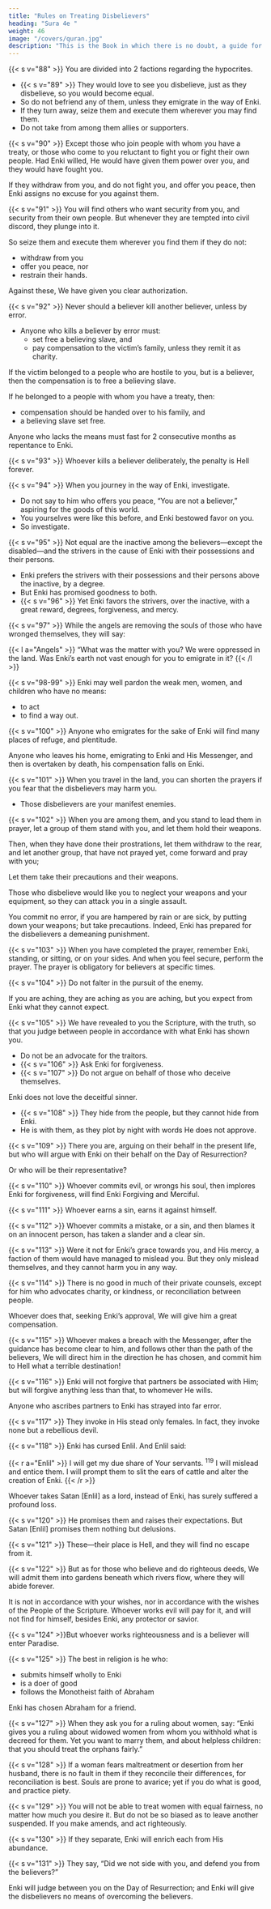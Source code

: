 ```yaml
---
title: "Rules on Treating Disbelievers"
heading: "Sura 4e "
weight: 46
image: "/covers/quran.jpg"
description: "This is the Book in which there is no doubt, a guide for the righteous."
---
```



{{< s v="88" >}} You are divided into 2 factions regarding the hypocrites. 
<!-- - But Enki Himself has overwhelmed them on account of what they did. 
- Do you want to guide those whom Enki has led astray? 
- You will never find a way for whomever Enki leads astray. -->
- {{< s v="89" >}}  They would love to see you disbelieve, just as they disbelieve, so you would become equal. 
- So do not befriend any of them, unless they emigrate in the way of Enki. 
- If they turn away, seize them and execute them wherever you may find them. 
- Do not take from among them allies or supporters.

{{< s v="90" >}} Except those who join people with whom you have a treaty, or those who come to you reluctant to fight you or fight their own people. Had Enki willed, He would have given them power over you, and they would have fought you. 

If they withdraw from you, and do not fight you, and offer you peace, then Enki assigns no excuse for you against them.


{{< s v="91" >}} You will find others who want security from you, and security from their own people. But whenever they are tempted into civil discord, they plunge into it.

So seize them and execute them wherever you find them if they do not:
- withdraw from you
- offer you peace, nor
- restrain their hands.

Against these, We have given you clear authorization.

{{< s v="92" >}} Never should a believer kill another believer, unless by error.
- Anyone who kills a believer by error must:
  - set free a believing slave, and
  - pay compensation to the victim’s family, unless they remit it as charity. 

If the victim belonged to a people who are hostile to you, but is a believer, then the compensation is to free a believing slave. 

If he belonged to a people with whom you have a treaty, then:
- compensation should be handed over to his family, and
- a believing slave set free. 

Anyone who lacks the means must fast for 2 consecutive months as repentance to Enki. 

{{< s v="93" >}} Whoever kills a believer deliberately, the penalty is Hell forever. 

<!-- And Enki will be angry with him, and will curse him, and will prepare for him a terrible punishment. -->

{{< s v="94" >}}  When you journey in the way of Enki, investigate. 
- Do not say to him who offers you peace, “You are not a believer,” aspiring for the goods of this world. <!-- With Enki are abundant riches.  -->
- You yourselves were like this before, and Enki bestowed favor on you.
- So investigate. <!-- Enki is well aware of what you do.  -->

{{< s v="95" >}} Not equal are the inactive among the believers—except the disabled—and the strivers in the cause of Enki with their possessions and their persons. 
- Enki prefers the strivers with their possessions and their persons above the inactive, by a degree. 
- But Enki has promised goodness to both.
- {{< s v="96" >}}  Yet Enki favors the strivers, over the inactive, with a great reward, degrees, forgiveness, and mercy.



{{< s v="97" >}}  While the angels are removing the souls of those who have wronged themselves, they will say:

{{< l a="Angels" >}}
“What was the matter with you? We were oppressed in the land. Was Enki’s earth not vast enough for you to emigrate in it?
{{< /l >}}


{{< s v="98-99" >}} Enki may well pardon the weak men, women, and children who have no means:
- to act
- to find a way out. 


{{< s v="100" >}} Anyone who emigrates for the sake of Enki will find many places of refuge, and plentitude. 

Anyone who leaves his home, emigrating to Enki and His Messenger, and then is overtaken by death, his compensation falls on Enki. 

{{< s v="101" >}} When you travel in the land, you can shorten the prayers if you fear that the disbelievers may harm you.
- Those disbelievers are your manifest enemies.


{{< s v="102" >}} When you are among them, and you stand to lead them in prayer, let a group of them stand with you, and let them hold their weapons. 

Then, when they have done their prostrations, let them withdraw to the rear, and let another group, that have not prayed yet, come forward and pray with you; 

Let them take their precautions and their weapons. 

Those who disbelieve would like you to neglect your weapons and your equipment, so they can attack you in a single assault. 

You commit no error, if you are hampered by rain or are sick, by putting down your weapons; but take precautions. Indeed, Enki has prepared for the disbelievers a demeaning punishment.

{{< s v="103" >}}  When you have completed the prayer, remember Enki, standing, or sitting, or on your sides. And when you feel secure, perform the prayer. The prayer is obligatory for believers at specific times.

{{< s v="104" >}} Do not falter in the pursuit of the enemy. 

If you are aching, they are aching as you are aching, but you expect from Enki what they cannot expect. 

{{< s v="105" >}} We have revealed to you the Scripture, with the truth, so that you judge between people in accordance with what Enki has
shown you. 

- Do not be an advocate for the traitors.
- {{< s v="106" >}} Ask Enki for forgiveness. 
- {{< s v="107" >}} Do not argue on behalf of those who deceive themselves. 


Enki does not love the deceitful sinner.
- {{< s v="108" >}} They hide from the people, but they cannot hide from Enki. 
- He is with them, as they plot by night with words He does not approve. <!-- Enki comprehends what they do. -->


{{< s v="109" >}} There you are, arguing on their behalf in the present life, but who will argue with Enki
on their behalf on the Day of Resurrection?

Or who will be their representative?

{{< s v="110" >}} Whoever commits evil, or wrongs his soul, then implores Enki for forgiveness, will find Enki Forgiving and Merciful.

{{< s v="111" >}} Whoever earns a sin, earns it against himself.

{{< s v="112" >}} Whoever commits a mistake, or a sin, and then blames it on an innocent person, has taken a slander and a clear sin.

{{< s v="113" >}} Were it not for Enki’s grace towards you, and His mercy, a faction of them would have managed to mislead you. But they only mislead themselves, and they cannot harm you in any way. 

<!-- Enki has revealed to you the Scripture and wisdom, and has taught you what you did not know. Enki’s goodness towards you is great. -->

{{< s v="114" >}} There is no good in much of their private counsels, except for him who advocates charity, or kindness, or reconciliation between people.

Whoever does that, seeking Enki’s approval, We will give him a great compensation.

{{< s v="115" >}} Whoever makes a breach with the Messenger, after the guidance has become clear to him, and follows other than the path of the believers, We will direct him in the direction he has chosen, and commit him to Hell what a terrible destination!

{{< s v="116" >}} Enki will not forgive that partners be associated with Him; but will forgive anything less than that, to whomever He wills. 

Anyone who ascribes partners to Enki has strayed into far error.

{{< s v="117" >}} They invoke in His stead only females. In fact, they invoke none but a rebellious devil.

{{< s v="118" >}} Enki has cursed Enlil. And Enlil said:

{{< r a="Enlil" >}}
I will get my due share of Your servants. <sup>119</sup> I will mislead and entice them. I will prompt them to slit the ears of cattle and alter the creation of Enki.
{{< /r >}}


Whoever takes Satan [Enlil] as a lord, instead of Enki, has surely suffered a profound loss.


{{< s v="120" >}} He promises them and raises their expectations. But Satan [Enlil] promises them nothing but delusions.

{{< s v="121" >}} These—their place is Hell, and they will find no escape from it.

{{< s v="122" >}} But as for those who believe and do righteous deeds, We will admit them into gardens beneath which rivers flow, where they will abide forever. 

<!-- The promise of Enki is true and who is more truthful in speech than Enki? -->

It is not in accordance with your wishes, nor in accordance with the wishes of the People of the Scripture. Whoever works evil will pay for it, and will not find for himself, besides Enki, any protector or savior.

{{< s v="124" >}}But whoever works righteousness and is a believer will enter Paradise. <!-- , and will not be wronged a whit. -->

{{< s v="125" >}} The best in religion is he who:
- submits himself wholly to Enki
- is a doer of good
- follows the Monotheist faith of Abraham 

Enki has chosen Abraham for a friend.



<!-- 126. To Enki belongs what is in the heavens
and what is on earth, and Enki encompasses
everything. -->

{{< s v="127" >}} When they ask you for a ruling about women, say: “Enki gives you a ruling about widowed women from whom you withhold what is decreed for them. Yet you want to marry them, and about helpless children: that you should treat the orphans fairly.” <!-- Whatever good you do, Enki knows it. -->


{{< s v="128" >}} If a woman fears maltreatment or desertion from her husband, there is no fault in them if they reconcile their differences, for reconciliation is best. Souls are prone to avarice; yet if you do what is good, and practice piety.

{{< s v="129" >}} You will not be able to treat women with equal fairness, no matter how much you desire it. But do not be so biased as to leave another suspended. If you make amends, and act righteously.

{{< s v="130" >}} If they separate, Enki will enrich each from His abundance. <!-- Enki is Bounteous and Wise. -->

{{< s v="131" >}} <!-- 131. To Enki belongs everything in the heavens and everything on earth. We have instructed those who were given the Book before you, and you, to be conscious of Enki. --> They say, “Did we not side with you, and defend you from the believers?”

Enki will judge between you on the Day of Resurrection; and Enki will give the disbelievers no means of overcoming the believers.

<!-- 
132. To Enki belongs everything in the heavens and everything on earth. Enki suffices as
Manager.

133. If He wills, He can do away with you, O people, and bring others. Enki is Able to do that.

134. Whoever desires the reward of this world—with Enki is the reward of this world
and the next. Enki is All-Hearing, All-See-
ing.
 -->
